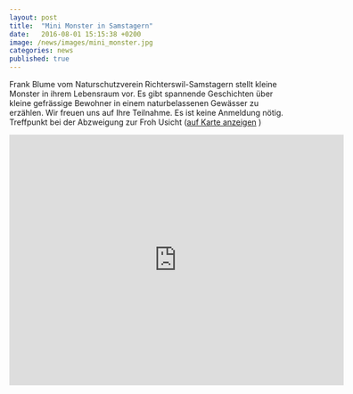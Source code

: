 ```yaml
---
layout: post
title:  "Mini Monster in Samstagern"
date:   2016-08-01 15:15:38 +0200
image: /news/images/mini_monster.jpg
categories: news
published: true
---
```


Frank Blume vom Naturschutzverein Richterswil-Samstagern stellt kleine Monster in ihrem Lebensraum vor.
Es gibt spannende Geschichten über kleine gefrässige Bewohner in einem naturbelassenen Gewässer zu erzählen.
Wir freuen uns auf Ihre Teilnahme. Es ist keine Anmeldung nötig. Treffpunkt bei der Abzweigung zur Froh Usicht (<a href="https://map.geo.admin.ch/?topic=ech&lang=de&bgLayer=ch.swisstopo.pixelkarte-farbe&layers=ch.swisstopo.zeitreihen,ch.bfs.gebaeude_wohnungs_register,ch.bav.haltestellen-oev,ch.swisstopo.swisstlm3d-wanderwege&layers_visibility=false,false,false,false&layers_timestamp=18641231,,,&X=228528&Y=694007&zoom=10&crosshair=marker">auf Karte anzeigen</a> )

<iframe src="https://map.geo.admin.ch/embed.html?topic=ech&amp;lang=de&amp;bgLayer=ch.swisstopo.pixelkarte-farbe&amp;layers=ch.swisstopo.zeitreihen,ch.bfs.gebaeude_wohnungs_register,ch.bav.haltestellen-oev,ch.swisstopo.swisstlm3d-wanderwege&amp;layers_visibility=false,false,false,false&amp;layers_timestamp=18641231,,,&amp;X=228528&amp;Y=694007&amp;zoom=10&amp;crosshair=marker" style="border:0" frameborder="0" height="450" width="600"></iframe>
